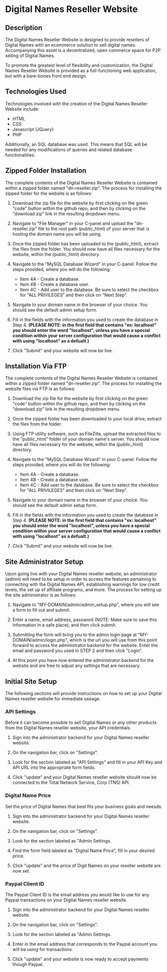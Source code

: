 # Digital Names Reseller Website



## Description

The Digital Names Reseller Website is designed to provide resellers of Digital Names with an ecommerce solution to sell digital names. Accompanying this asset is a decentralized, open commerce space for P2P selling of Digital Names.

To promote the greatest level of flexibility and customization, the Digital Names Reseller Website is provided as a full-functioning web application, but with a bare-bones front end design.

## Technologies Used

Technologies involved with the creation of the Digital Names Reseller Website include:

* HTML
* CSS
* Javascript (JQuery)
* PHP

Additionally, an SQL database was used. This means that SQL will be needed for any modifications of queries and related database functionalities. 

## Zipped Folder Installation

The complete contents of the Digital Names Reseller Website is contained within a zipped folder named "dn-reseller.zip". The process for installing the zipped folder for the website is as follows:

1. Download the zip file for the website by first clicking on the green "code" button within the github repo, and then by clicking on the "download zip" link in the resulting dropdown menu.

2. Navigate to "File Manager" in your C-panel and upload the "dn-reseller.zip" file to the root path (public_html) of your server that is hosting the domain name you will be using.

3. Once the zipped folder has been uploaded to the (public_html), extract the files from the folder. You should now have all files necessary for the website, within the (public_html) directory.

4. Navigate to the "MySQL Database Wizard" in your C-panel. Follow the steps provided, where you will do the following:
    * Item 4A - Create a database.
    * Item 4B - Create a database user.
    * Item 4C - Add user to the database. Be sure to select the checkbox for "ALL PRIVILEGES" and then click on "Next Step".

5. Navigate to your domain name in the browser of your choice. You should see the default admin setup form.

6. Fill in the fields with the information you used to create the database in Step 4. **(PLEASE NOTE: in the first field that contains "ex: localhost" you should enter the word "localhost", unless you have a special condition within your server configuration that would cause a conflict with using "localhost" as a defualt.)**

7. Click "Submit" and your website will now be live.

## Installation Via FTP

The complete contents of the Digital Names Reseller Website is contained within a zipped folder named "dn-reseller.zip". The process for installing the website files via FTP is as follows:

1. Download the zip file for the website by first clicking on the green "code" button within the github repo, and then by clicking on the "download zip" link in the resulting dropdown menu.

2. Once the zipped folder has been downloaded to your local drive, extract the files from the folder.

3. Using FTP utility software, such as FileZilla, upload the extracted files to the "public_html" folder of your domain name's server. You should now have all files necessary for the website, within the (public_html) directory.

4. Navigate to the "MySQL Database Wizard" in your C-panel. Follow the steps provided, where you will do the following:
    * Item 4A - Create a database.
    * Item 4B - Create a database user.
    * Item 4C - Add user to the database. Be sure to select the checkbox for "ALL PRIVILEGES" and then click on "Next Step".

5. Navigate to your domain name in the browser of your choice. You should see the default admin setup form.

6. Fill in the fields with the information you used to create the database in Step 4. **(PLEASE NOTE: in the first field that contains "ex: localhost" you should enter the word "localhost", unless you have a special condition within your server configuration that would cause a conflict with using "localhost" as a defualt.)**

7. Click "Submit" and your website will now be live.

## Site Administrator Setup

Upon going live with your Digital Names reseller website, an administrator (admin) will need to be setup in order to access the features pertaining to connecting with the Digital Names API, establishing warnings for low credit levels, the set up of affiliate programs, and more. The process for setting up the site administrator is as follows:

1. Navigate to "MY-DOMAIN/admin/admin_setup.php", where you will see a form to fill out and submit.

2. Enter a name, email address, password (NOTE: Make sure to save this information in a safe place), and then click submit.

3. Submitting the form will bring you to the admin login page at "MY-DOMAIN/admin/login.php", which is the url you will use from this point forward to access the administrator backend for the website. Enter the email and password you used in STEP 2 and then click "Login".

4. At this point you have now entered the administrator backend for the website and are free to adjust any settings that are necessary.

## Initial Site Setup

The following sections will provide instructions on how to set up your Digital Names reseller website for immediate useage.

### API Settings

Before it can become possible to sell Digital Names or any other products from the Digital Names reseller website, your API credentials.

1. Sign into the administrator backend for your Digital Names reseller website.

2. On the navigation bar, click on "Settings".

3. Look for the section labeled as "API Settings" and fill in your API Key and API URL into the appropriate form fields.

4. Click "update" and your Digital Names reseller website should now be connected to the Total Network Service, Corp (TNS) API.

### Digital Name Price

Set the price of Digital Names that best fits your business goals and neesds.

1. Sign into the administrator backend for your Digital Names reseller website.

2. On the navigation bar, click on "Settings".

3. Look for the section labeled as "Admin Settings.

4. Find the form field labeled as "Digital Name Price", fill in your desired price.

5. Click "update" and the price of Digit Names on your reseller website are now set.

### Paypal Client ID

The Paypal Client ID is the email address you would like to use for any Paypal transactions on your Digital Names reseller website.

1. Sign into the administrator backend for your Digital Names reseller website.

2. On the navigation bar, click on "Settings".

3. Look for the section labeled as "Admin Settings.

4. Enter in the email address that corresponds to the Paypal account you will be using for transactions.

5. Click "update" and your website is now ready to accept payments though Paypal.